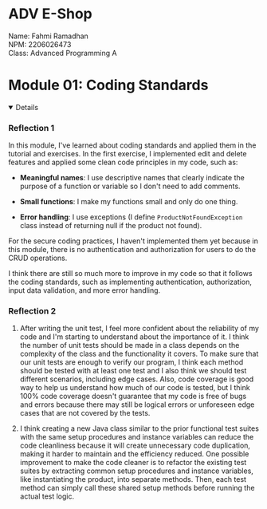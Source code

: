 # ADV E-Shop

Name: Fahmi Ramadhan<br>
NPM: 2206026473<br>
Class: Advanced Programming A<br>

# Module 01: Coding Standards

<details open>

### Reflection 1

In this module, I've learned about coding standards and applied them in the tutorial and exercises. In the first exercise, I implemented edit and delete features and applied some clean code principles in my code, such as:

- **Meaningful names**: I use descriptive names that clearly indicate the purpose of a function or variable so I don't need to add comments.

- **Small functions**: I make my functions small and only do one thing.

- **Error handling**: I use exceptions (I define `ProductNotFoundException` class instead of returning null if the product not found).

For the secure coding practices, I haven't implemented them yet because in this module, there is no authentication and authorization for users to do the CRUD operations.

I think there are still so much more to improve in my code so that it follows the coding standards, such as implementing authentication, authorization, input data validation, and more error handling.

### Reflection 2

1. After writing the unit test, I feel more confident about the reliability of my code and I'm starting to understand about the importance of it. I think the number of unit tests should be made in a class depends on the complexity of the class and the functionality it covers. To make sure that our unit tests are enough to verify our program, I think each method should be tested with at least one test and I also think we should test different scenarios, including edge cases. Also, code coverage is good way to help us understand how much of our code is tested, but I think 100% code coverage doesn't guarantee that my code is free of bugs and errors because there may still be logical errors or unforeseen edge cases that are not covered by the tests.

2. I think creating a new Java class similar to the prior functional test suites with the same setup procedures and instance variables can reduce the code cleanliness because it will create unnecessary code duplication, making it harder to maintain and the efficiency reduced. One possible improvement to make the code cleaner is to refactor the existing test suites by extracting common setup procedures and instance variables, like instantiating the product, into separate methods. Then, each test method can simply call these shared setup methods before running the actual test logic.

</details>
